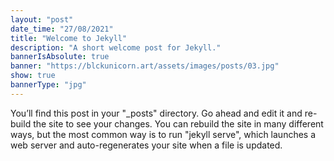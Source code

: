 ```yaml
---
layout: "post"
date_time: "27/08/2021"
title: "Welcome to Jekyll"
description: "A short welcome post for Jekyll."
bannerIsAbsolute: true
banner: "https://blckunicorn.art/assets/images/posts/03.jpg"
show: true
bannerType: "jpg"
---
```

You’ll find this post in your "_posts" directory. Go ahead and edit it and re-build the site to see your changes. You can rebuild the site in many different ways, but the most common way is to run "jekyll serve", which launches a web server and auto-regenerates your site when a file is updated.
